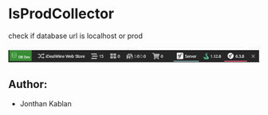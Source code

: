 
# IsProdCollector

check if database url is localhost or prod

![alt text](image.png)

## Author:
 - Jonthan Kablan
 